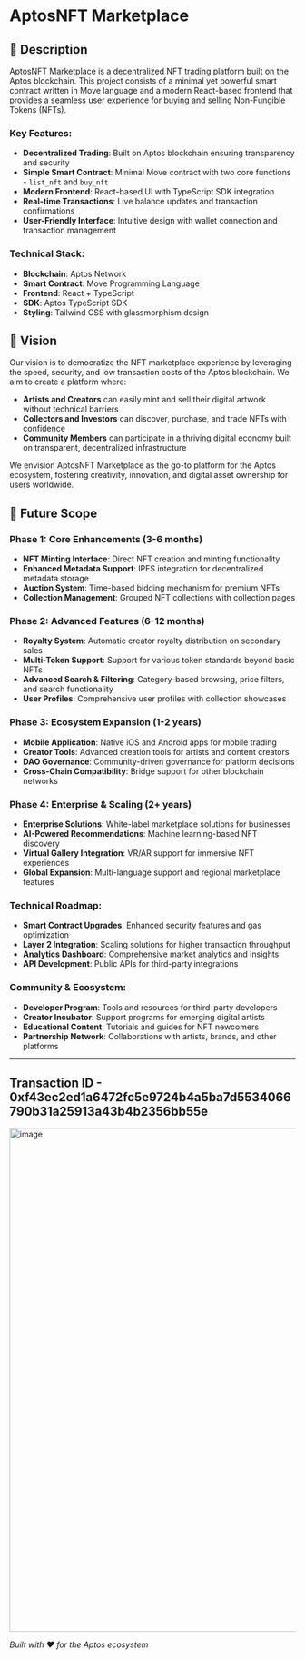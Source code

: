 # AptosNFT Marketplace

## 📖 Description

AptosNFT Marketplace is a decentralized NFT trading platform built on the Aptos blockchain. This project consists of a minimal yet powerful smart contract written in Move language and a modern React-based frontend that provides a seamless user experience for buying and selling Non-Fungible Tokens (NFTs).

### Key Features:
- **Decentralized Trading**: Built on Aptos blockchain ensuring transparency and security
- **Simple Smart Contract**: Minimal Move contract with two core functions - `list_nft` and `buy_nft`
- **Modern Frontend**: React-based UI with TypeScript SDK integration
- **Real-time Transactions**: Live balance updates and transaction confirmations
- **User-Friendly Interface**: Intuitive design with wallet connection and transaction management

### Technical Stack:
- **Blockchain**: Aptos Network
- **Smart Contract**: Move Programming Language
- **Frontend**: React + TypeScript
- **SDK**: Aptos TypeScript SDK
- **Styling**: Tailwind CSS with glassmorphism design

## 🔮 Vision

Our vision is to democratize the NFT marketplace experience by leveraging the speed, security, and low transaction costs of the Aptos blockchain. We aim to create a platform where:

- **Artists and Creators** can easily mint and sell their digital artwork without technical barriers
- **Collectors and Investors** can discover, purchase, and trade NFTs with confidence
- **Community Members** can participate in a thriving digital economy built on transparent, decentralized infrastructure

We envision AptosNFT Marketplace as the go-to platform for the Aptos ecosystem, fostering creativity, innovation, and digital asset ownership for users worldwide.

## 🚀 Future Scope

### Phase 1: Core Enhancements (3-6 months)
- **NFT Minting Interface**: Direct NFT creation and minting functionality
- **Enhanced Metadata Support**: IPFS integration for decentralized metadata storage
- **Auction System**: Time-based bidding mechanism for premium NFTs
- **Collection Management**: Grouped NFT collections with collection pages

### Phase 2: Advanced Features (6-12 months)
- **Royalty System**: Automatic creator royalty distribution on secondary sales
- **Multi-Token Support**: Support for various token standards beyond basic NFTs
- **Advanced Search & Filtering**: Category-based browsing, price filters, and search functionality
- **User Profiles**: Comprehensive user profiles with collection showcases

### Phase 3: Ecosystem Expansion (1-2 years)
- **Mobile Application**: Native iOS and Android apps for mobile trading
- **Creator Tools**: Advanced creation tools for artists and content creators
- **DAO Governance**: Community-driven governance for platform decisions
- **Cross-Chain Compatibility**: Bridge support for other blockchain networks

### Phase 4: Enterprise & Scaling (2+ years)
- **Enterprise Solutions**: White-label marketplace solutions for businesses
- **AI-Powered Recommendations**: Machine learning-based NFT discovery
- **Virtual Gallery Integration**: VR/AR support for immersive NFT experiences
- **Global Expansion**: Multi-language support and regional marketplace features

### Technical Roadmap:
- **Smart Contract Upgrades**: Enhanced security features and gas optimization
- **Layer 2 Integration**: Scaling solutions for higher transaction throughput
- **Analytics Dashboard**: Comprehensive market analytics and insights
- **API Development**: Public APIs for third-party integrations

### Community & Ecosystem:
- **Developer Program**: Tools and resources for third-party developers
- **Creator Incubator**: Support programs for emerging digital artists
- **Educational Content**: Tutorials and guides for NFT newcomers
- **Partnership Network**: Collaborations with artists, brands, and other platforms
-----
Transaction ID - 0xf43ec2ed1a6472fc5e9724b4a5ba7d5534066790b31a25913a43b4b2356bb55e
---
<img width="1896" height="887" alt="image" src="https://github.com/user-attachments/assets/eb062f63-00c7-4db7-b8b0-fe62f0dec614" />

*Built with ❤️
for the Aptos ecosystem*
